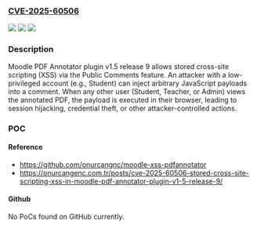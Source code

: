 ### [CVE-2025-60506](https://cve.mitre.org/cgi-bin/cvename.cgi?name=CVE-2025-60506)
![](https://img.shields.io/static/v1?label=Product&message=n%2Fa&color=blue)
![](https://img.shields.io/static/v1?label=Version&message=n%2Fa%20&color=brightgreen)
![](https://img.shields.io/static/v1?label=Vulnerability&message=n%2Fa&color=brightgreen)

### Description

Moodle PDF Annotator plugin v1.5 release 9 allows stored cross-site scripting (XSS) via the Public Comments feature. An attacker with a low-privileged account (e.g., Student) can inject arbitrary JavaScript payloads into a comment. When any other user (Student, Teacher, or Admin) views the annotated PDF, the payload is executed in their browser, leading to session hijacking, credential theft, or other attacker-controlled actions.

### POC

#### Reference
- https://github.com/onurcangnc/moodle-xss-pdfannotator
- https://onurcangenc.com.tr/posts/cve-2025-60506-stored-cross-site-scripting-xss-in-moodle-pdf-annotator-plugin-v1-5-release-9/

#### Github
No PoCs found on GitHub currently.

